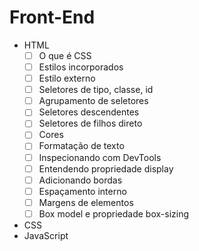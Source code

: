 # Front-End

- HTML
  - [ ] O que é CSS
  - [ ] Estilos incorporados 
  - [ ] Estilo externo
  - [ ] Seletores de tipo, classe, id
  - [ ] Agrupamento de seletores
  - [ ] Seletores descendentes
  - [ ] Seletores de filhos direto
  - [ ] Cores
  - [ ] Formatação de texto
  - [ ] Inspecionando com DevTools
  - [ ] Entendendo propriedade display
  - [ ] Adicionando bordas
  - [ ] Espaçamento interno
  - [ ] Margens de elementos
  - [ ] Box model e propriedade box-sizing
- CSS
- JavaScript
